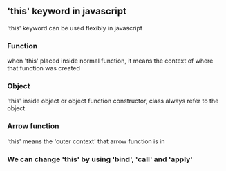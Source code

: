 ## 'this' keyword in javascript

'this' keyword can be used flexibly in javascript

### Function

when 'this' placed inside normal function, it means the context of
where that function was created

### Object

'this' inside object or object function constructor, class always refer to
the object

### Arrow function

'this' means the 'outer context' that arrow function is in

### We can change 'this' by using 'bind', 'call' and 'apply'
